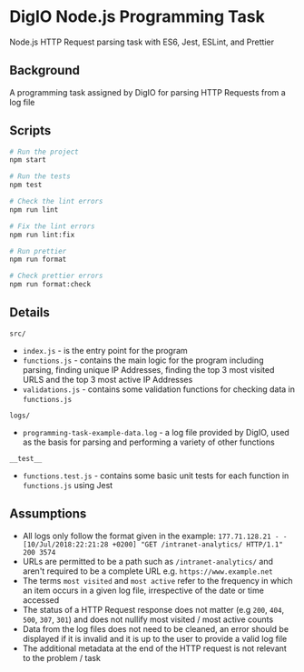 # DigIO Node.js Programming Task
Node.js HTTP Request parsing task with ES6, Jest, ESLint, and Prettier

## Background

A programming task assigned by DigIO for parsing HTTP Requests from a log file

## Scripts

```bash
# Run the project
npm start

# Run the tests
npm test

# Check the lint errors
npm run lint

# Fix the lint errors
npm run lint:fix

# Run prettier
npm run format

# Check prettier errors
npm run format:check
```

## Details

`src/`
- `index.js` - is the entry point for the program
- `functions.js` - contains the main logic for the program including parsing, finding unique IP Addresses, finding the top 3 most visited URLS and the top 3 most active IP Addresses
- `validations.js` - contains some validation functions for checking data in `functions.js`

`logs/`
- `programming-task-example-data.log` - a log file provided by DigIO, used as the basis for parsing and performing a variety of other functions

`__test__`
- `functions.test.js` - contains some basic unit tests for each function in `functions.js` using Jest


## Assumptions

- All logs only follow the format given in the example:
`177.71.128.21 - - [10/Jul/2018:22:21:28 +0200] "GET /intranet-analytics/ HTTP/1.1" 200 3574`
- URLs are permitted to be a path such as `/intranet-analytics/` and aren't required to be a complete URL e.g. `https://www.example.net`
- The terms `most visited` and `most active` refer to the frequency in which an item occurs in a given log file, irrespective of the date or time accessed
- The status of a HTTP Request response does not matter (e.g `200`, `404`, `500`, `307`, `301`) and does not nullify most visited / most active counts
- Data from the log files does not need to be cleaned, an error should be displayed if it is invalid and it is up to the user to provide a valid log file
- The additional metadata at the end of the HTTP request is not relevant to the problem / task
